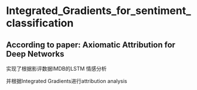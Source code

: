 # Integrated_Gradients_for_sentiment_classification

## According to paper: Axiomatic Attribution for Deep Networks

实现了根据影评数据IMDB的LSTM 情感分析

并根据Integrated Gradients进行attribution analysis
